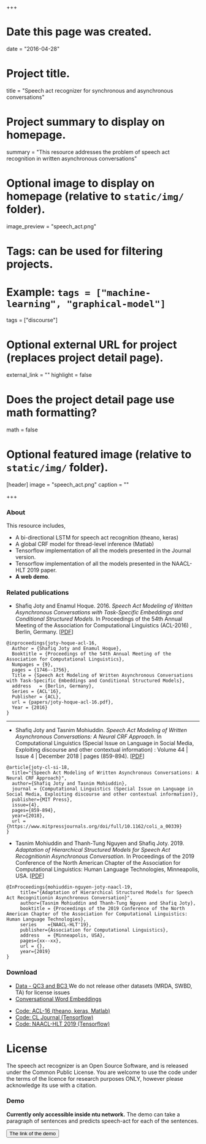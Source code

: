 +++
# Date this page was created.
date = "2016-04-28"

# Project title.
title = "Speech act recognizer for synchronous and asynchronous conversations"

# Project summary to display on homepage.
summary = "This resource addresses the problem of speech act recognition in written asynchronous conversations"

# Optional image to display on homepage (relative to `static/img/` folder).
image_preview = "speech_act.png"

# Tags: can be used for filtering projects.
# Example: `tags = ["machine-learning", "graphical-model"]`
tags = ["discourse"]

# Optional external URL for project (replaces project detail page).
external_link = ""
highlight = false
# Does the project detail page use math formatting?
math = false

# Optional featured image (relative to `static/img/` folder).
[header]
image = "speech_act.png"
caption = ""

+++


### About
This resource includes,

- A bi-directional LSTM for speech act recognition (theano, keras)
- A global CRF model for thread-level inference (Matlab)
- Tensorflow implementation of all the models presented in the Journal version.
- Tensorflow implementation of all the models presented in the NAACL-HLT 2019 paper.
- **A web demo**.

### Related publications
- Shafiq Joty and Enamul Hoque. 2016. *Speech Act Modeling of Written Asynchronous Conversations with Task-Specific Embeddings and Conditional Structured Models*. In Proceedings of the 54th Annual Meeting of the Association for Computational Linguistics (ACL-2016) , Berlin, Germany. [[PDF](http://alt.qcri.org/~sjoty/paper/speech-act-acl-16.pdf)]


```
@inproceedings{joty-hoque-acl-16,
  Author = {Shafiq Joty and Enamul Hoque},
  Booktitle = {Proceedings of the 54th Annual Meeting of the Association for Computational Linguistics},
  Numpages = {9},
  pages = {1746--1756},
  Title = {Speech Act Modeling of Written Asynchronous Conversations with Task-Specific Embeddings and Conditional Structured Models},
  address   = {Berlin, Germany},
  Series = {ACL'16},
  Publisher = {ACL},
  url = {papers/joty-hoque-acl-16.pdf},
  Year = {2016}
} 
```

---

- Shafiq Joty and Tasnim Mohiuddin. *Speech Act Modeling of Written Asynchronous Conversations: A Neural CRF Approach*. In Computational Linguistics (Special Issue on Language in Social Media, Exploiting discourse and other contextual information) : Volume 44 | Issue 4 | December 2018 | pages (859-894). [[PDF](https://www.mitpressjournals.org/doi/pdf/10.1162/coli_a_00339)]

```
@article{joty-cl-si-18,
  title="{Speech Act Modeling of Written Asynchronous Conversations: A Neural CRF Approach}",
  author={Shafiq Joty and Tasnim Mohiuddin},
  journal = {Computational Linguistics (Special Issue on Language in Social Media, Exploiting discourse and other contextual information)},
  publisher={MIT Press},
  issue={4},
  pages={859-894},
  year={2018},
  url = {https://www.mitpressjournals.org/doi/full/10.1162/coli_a_00339}
}
```


- Tasnim Mohiuddin and Thanh-Tung Nguyen and Shafiq Joty. 2019. *Adaptation of Hierarchical Structured Models for Speech Act Recognitionin Asynchronous Conversation*. In Proceedings of the 2019 Conference of the North American Chapter of the Association for Computational Linguistics: Human Language Technologies, Minneapolis, USA. [[PDF](https://arxiv.org/pdf/1904.04021.pdf)]


```
@InProceedings{mohiuddin-nguyen-joty-naacl-19,
     title="{Adaptation of Hierarchical Structured Models for Speech Act Recognitionin Asynchronous Conversation}",
     author={Tasnim Mohiuddin and Thanh-Tung Nguyen and Shafiq Joty},
     booktitle = {Proceedings of the 2019 Conference of the North American Chapter of the Association for Computational Linguistics: Human Language Technologies},
     series    ={NAACL-HLT'19},
     publisher={Association for Computational Linguistics},
     address   = {Minneapolis, USA},
     pages={xx--xx},
     url = {},
     year={2019}
} 
```


### Download
- [Data - QC3 and BC3 ](http://alt.qcri.org/tools/speech-act/corpus.zip) We do not release other datasets (MRDA, SWBD, TA) for license issues
- [ Conversational Word Embeddings](https://entuedu-my.sharepoint.com/:f:/g/personal/mohi0004_e_ntu_edu_sg/EsjZMPnoYsRIvqzjSA-rGg8BDm-hlAvT6DQSWxFuudYVWA?e=8x054k)
<!--- - [Code (drafty)](http://alt.qcri.org/tools/speech-act/code.zip)-->
- [Code: ACL-16 (theano, keras, Matlab)](http://alt.qcri.org/tools/speech-act/code.zip)
- [Code: CL Journal (Tensorflow)](https://github.com/ntunlpsg/speech-act)
- [Code: NAACL-HLT 2019 (Tensorflow)](https://github.com/ntunlpsg/speech-act-hierarchical)


# License
The speech act recognizer is an Open Source Software, and is released under the Common Public License. You are welcome to use the code under the terms of the licence for research purposes ONLY, however please acknowledge its use with a citation.

### Demo
**Currently only accessible inside ntu network.**
The demo can take a paragraph of sentences and predicts speech-act for each of the sentences.

<form action="http://172.21.144.214:4200/">
    <input type="submit" value="The link of the demo" />
</form>
